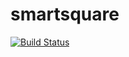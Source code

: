 # smartsquare
[![Build Status](https://travis-ci.org/marialauradeg98/smartsquare.svg?branch=master)](https://travis-ci.org/marialauradeg98/smartsquare)
